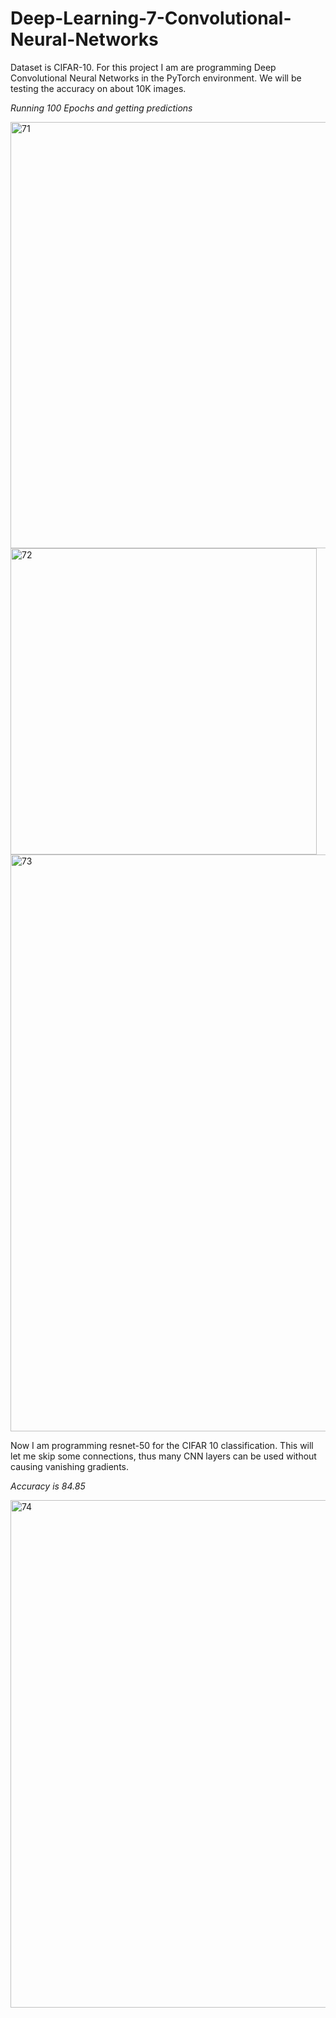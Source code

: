 # Deep-Learning-7-Convolutional-Neural-Networks

Dataset is CIFAR-10.
For this project I am are programming Deep Convolutional Neural Networks in the PyTorch environment. We will be testing the accuracy on about 10K images.


*Running 100 Epochs and getting predictions*

<img width="682" alt="71" src="https://github.com/ianspetnagel/Deep-Learning-3-Linear-Network-Gradient-Descent/assets/62821052/82da0fa4-af32-435e-a053-8fbd86c8cf82">

<img width="490" alt="72" src="https://github.com/ianspetnagel/Deep-Learning-3-Linear-Network-Gradient-Descent/assets/62821052/d538912e-fce9-4326-8c76-a104060baf33">

<img width="923" alt="73" src="https://github.com/ianspetnagel/Deep-Learning-3-Linear-Network-Gradient-Descent/assets/62821052/a2ed8f90-65f5-4bc5-a08d-543631071c83">

Now I am programming resnet-50 for the CIFAR 10 classification. This will let me skip some connections, thus many CNN layers can be used without causing vanishing gradients.

*Accuracy is 84.85* 

<img width="812" alt="74" src="https://github.com/ianspetnagel/Deep-Learning-3-Linear-Network-Gradient-Descent/assets/62821052/a6307ea1-57aa-4d67-932c-85146097d5c2">




